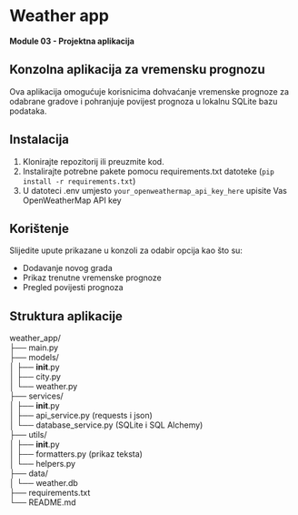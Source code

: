 # Weather app
**Module 03 - Projektna aplikacija**

## Konzolna aplikacija za vremensku prognozu

Ova aplikacija omogućuje korisnicima dohvaćanje vremenske prognoze za odabrane gradove i pohranjuje povijest prognoza u lokalnu SQLite bazu podataka.

## Instalacija

1. Klonirajte repozitorij ili preuzmite kod.
2. Instalirajte potrebne pakete pomocu requirements.txt datoteke (`pip install -r requirements.txt`)
3. U datoteci .env umjesto `your_openweathermap_api_key_here` upisite Vas OpenWeatherMap API key 


## Korištenje

Slijedite upute prikazane u konzoli za odabir opcija kao što su:

- Dodavanje novog grada
- Prikaz trenutne vremenske prognoze
- Pregled povijesti prognoza


## Struktura aplikacije

weather_app/   
├── main.py  
├── models/  
│   ├── __init__.py  
│   ├── city.py  
│   └── weather.py  
├── services/  
│   ├── __init__.py  
│   ├── api_service.py (requests i json)  
│   └── database_service.py (SQLite i SQL Alchemy)  
├── utils/  
│   ├── __init__.py  
│   ├── formatters.py (prikaz teksta)  
│   └── helpers.py  
├── data/  
│   └── weather.db  
├── requirements.txt  
└── README.md



